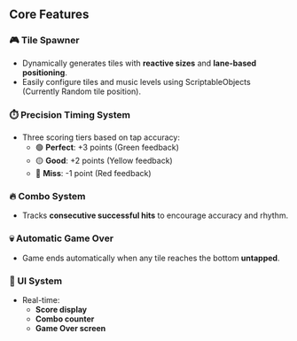 ## Core Features

### 🎮 Tile Spawner
- Dynamically generates tiles with **reactive sizes** and **lane-based positioning**.
- Easily configure tiles and music levels using ScriptableObjects (Currently Random tile position).

### ⏱️ Precision Timing System
- Three scoring tiers based on tap accuracy:
  - 🟢 **Perfect**: +3 points (Green feedback)
  - 🟡 **Good**: +2 points (Yellow feedback)
  - 🔴 **Miss**: -1 point (Red feedback)

### 🔥 Combo System
- Tracks **consecutive successful hits** to encourage accuracy and rhythm.

### 💀 Automatic Game Over
- Game ends automatically when any tile reaches the bottom **untapped**.

### 🧩 UI System
- Real-time:
  - **Score display**
  - **Combo counter**
  - **Game Over screen**
